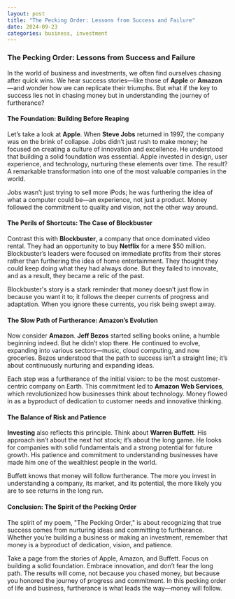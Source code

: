 ```yaml
---
layout: post
title: "The Pecking Order: Lessons from Success and Failure"
date: 2024-09-23
categories: business, investment
---
```


### The Pecking Order: Lessons from Success and Failure

In the world of business and investments, we often find ourselves chasing after quick wins. We hear success stories—like those of **Apple** or **Amazon**—and wonder how we can replicate their triumphs. But what if the key to success lies not in chasing money but in understanding the journey of furtherance? 

#### The Foundation: Building Before Reaping

Let’s take a look at **Apple**. When **Steve Jobs** returned in 1997, the company was on the brink of collapse. Jobs didn’t just rush to make money; he focused on creating a culture of innovation and excellence. He understood that building a solid foundation was essential. Apple invested in design, user experience, and technology, nurturing these elements over time. The result? A remarkable transformation into one of the most valuable companies in the world. 

Jobs wasn’t just trying to sell more iPods; he was furthering the idea of what a computer could be—an experience, not just a product. Money followed the commitment to quality and vision, not the other way around.

#### The Perils of Shortcuts: The Case of Blockbuster

Contrast this with **Blockbuster**, a company that once dominated video rental. They had an opportunity to buy **Netflix** for a mere $50 million. Blockbuster’s leaders were focused on immediate profits from their stores rather than furthering the idea of home entertainment. They thought they could keep doing what they had always done. But they failed to innovate, and as a result, they became a relic of the past. 

Blockbuster's story is a stark reminder that money doesn’t just flow in because you want it to; it follows the deeper currents of progress and adaptation. When you ignore these currents, you risk being swept away.

#### The Slow Path of Furtherance: Amazon’s Evolution

Now consider **Amazon**. **Jeff Bezos** started selling books online, a humble beginning indeed. But he didn’t stop there. He continued to evolve, expanding into various sectors—music, cloud computing, and now groceries. Bezos understood that the path to success isn’t a straight line; it’s about continuously nurturing and expanding ideas.

Each step was a furtherance of the initial vision: to be the most customer-centric company on Earth. This commitment led to **Amazon Web Services**, which revolutionized how businesses think about technology. Money flowed in as a byproduct of dedication to customer needs and innovative thinking.

#### The Balance of Risk and Patience

**Investing** also reflects this principle. Think about **Warren Buffett**. His approach isn’t about the next hot stock; it’s about the long game. He looks for companies with solid fundamentals and a strong potential for future growth. His patience and commitment to understanding businesses have made him one of the wealthiest people in the world. 

Buffett knows that money will follow furtherance. The more you invest in understanding a company, its market, and its potential, the more likely you are to see returns in the long run.

#### Conclusion: The Spirit of the Pecking Order

The spirit of my poem, "The Pecking Order," is about recognizing that true success comes from nurturing ideas and committing to furtherance. Whether you’re building a business or making an investment, remember that money is a byproduct of dedication, vision, and patience.

Take a page from the stories of Apple, Amazon, and Buffett. Focus on building a solid foundation. Embrace innovation, and don’t fear the long path. The results will come, not because you chased money, but because you honored the journey of progress and commitment. In this pecking order of life and business, furtherance is what leads the way—money will follow.
